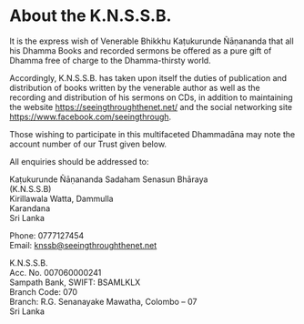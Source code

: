 # About the K.N.S.S.B.

It is the express wish of Venerable Bhikkhu Kaṭukurunde
Ñāṇananda that all his Dhamma Books and recorded sermons be
offered as a pure gift of Dhamma free of charge to the Dhamma-thirsty world.

Accordingly, K.N.S.S.B. has taken upon itself the duties
of publication and distribution of books written by the venerable
author as well as the recording and distribution of his sermons on
CDs, in addition to maintaining the website
<https://seeingthroughthenet.net/>
and the social networking site
<https://www.facebook.com/seeingthrough>.

Those wishing to participate in this multifaceted Dhammadāna may note the
account number of our Trust given below.

All enquiries should be addressed to:

Kaṭukurunde Ñāṇananda Sadaham Senasun Bhāraya \
(K.N.S.S.B) \
Kirillawala Watta, Dammulla \
Karandana \
Sri Lanka

Phone: 0777127454 \
Email: knssb@seeingthroughthenet.net

K.N.S.S.B. \
Acc. No. 007060000241 \
Sampath Bank, SWIFT: BSAMLKLX \
Branch Code: 070 \
Branch: R.G. Senanayake Mawatha, Colombo – 07 \
Sri Lanka

